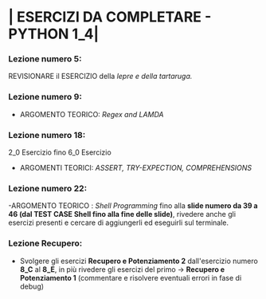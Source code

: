 # | ESERCIZI DA COMPLETARE - PYTHON 1_4|

### Lezione numero 5:

REVISIONARE il ESERCIZIO della *lepre e della tartaruga.*


### Lezione numero 9:

- ARGOMENTO TEORICO: *Regex and LAMDA*


### Lezione numero 18:

2_0 Esercizio fino 6_0 Esercizio

- ARGOMENTI TEORICI: *ASSERT, TRY-EXPECTION, COMPREHENSIONS*

### Lezione numero 22:

-ARGOMENTO TEORICO : *Shell Programming* fino alla **slide numero da 39 a 46 (dal TEST CASE Shell fino alla fine delle slide)**, rivedere anche gli esercizi presenti e cercare di aggiungerli ed eseguirli sul terminale.


### Lezione Recupero:


- Svolgere gli esercizi **Recupero e Potenziamento 2** dall'esercizio numero **8_C** al **8_E**, in più rivedere gli esercizi del primo -> **Recupero e Potenziamento 1** (commentare e risolvere eventuali errori in fase di debug)
